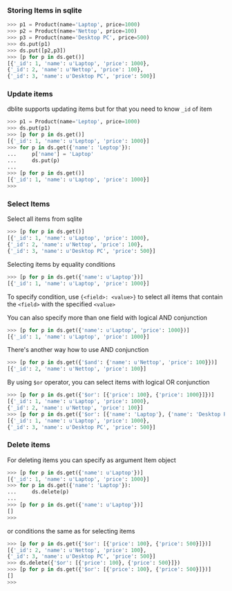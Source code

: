 ### Storing Items in sqlite
```python
>>> p1 = Product(name='Laptop', price=1000)
>>> p2 = Product(name='Nettop', price=100)
>>> p3 = Product(name='Desktop PC', price=500)
>>> ds.put(p1)
>>> ds.put([p2,p3])
>>> [p for p in ds.get()]
[{'_id': 1, 'name': u'Laptop', 'price': 1000}, 
{'_id': 2, 'name': u'Nettop', 'price': 100}, 
{'_id': 3, 'name': u'Desktop PC', 'price': 500}]
```

### Update items 

dblite supports updating items but for that you need to know `_id` of item
```python
>>> p1 = Product(name='Leptop', price=1000)
>>> ds.put(p1)
>>> [p for p in ds.get()]
[{'_id': 1, 'name': u'Leptop', 'price': 1000}]
>>> for p in ds.get({'name': 'Leptop'}):
...		p['name'] = 'Laptop'
...     ds.put(p)
...
>>> [p for p in ds.get()]
[{'_id': 1, 'name': u'Laptop', 'price': 1000}]
>>> 
```

### Select Items
Select all items from sqlite
```python
>>> [p for p in ds.get()]
[{'_id': 1, 'name': u'Laptop', 'price': 1000}, 
{'_id': 2, 'name': u'Nettop', 'price': 100}, 
{'_id': 3, 'name': u'Desktop PC', 'price': 500}]
```

Selecting items by equality conditions
```python
>>> [p for p in ds.get({'name': u'Laptop'})]
[{'_id': 1, 'name': u'Laptop', 'price': 1000}]
```

To specify condition, use `{<field>: <value>}` to select all items that contain the `<field>` with the specified `<value>`

You can also specify more than one field with logical AND conjunction
```python
>>> [p for p in ds.get({'name': u'Laptop', 'price': 1000})]
[{'_id': 1, 'name': u'Laptop', 'price': 1000}]
```

There's another way how to use AND conjunction
```python
>>> [p for p in ds.get({'$and': {'name': u'Nettop', 'price': 100}})]
[{'_id': 2, 'name': u'Nettop', 'price': 100}]
```

By using `$or` operator, you can select items with logical OR conjunction
```python
>>> [p for p in ds.get({'$or': [{'price': 100}, {'price': 1000}]})]
[{'_id': 1, 'name': u'Laptop', 'price': 1000},
{'_id': 2, 'name': u'Nettop', 'price': 100}] 
>>> [p for p in ds.get({'$or': [{'name': 'Laptop'}, {'name': 'Desktop PC'}]})]
[{'_id': 1, 'name': u'Laptop', 'price': 1000}, 
{'_id': 3, 'name': u'Desktop PC', 'price': 500}]
```

### Delete items
For deleting items you can specify as argument Item object 
```python
>>> [p for p in ds.get({'name': u'Laptop'})]
[{'_id': 1, 'name': u'Laptop', 'price': 1000}]
>>> for p in ds.get({'name': 'Laptop'}):
...		ds.delete(p)
...
>>> [p for p in ds.get({'name': u'Laptop'})]
[]
>>>
```

or conditions the same as for selecting items
```python
>>> [p for p in ds.get({'$or': [{'price': 100}, {'price': 500}]})]
[{'_id': 2, 'name': u'Nettop', 'price': 100},
{'_id': 3, 'name': u'Desktop PC', 'price': 500}]
>>> ds.delete({'$or': [{'price': 100}, {'price': 500}]}) 
>>> [p for p in ds.get({'$or': [{'price': 100}, {'price': 500}]})]
[]
>>>
```
